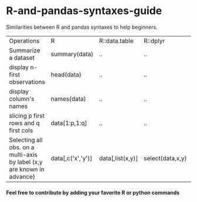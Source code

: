R-and-pandas-syntaxes-guide
===========================

Similarities between R and pandas syntaxes to help beginners.

 <table style="width:100%">
  <tr>
    <td>Operations</td>
    <td>R</td>
    <td>R::data.table</td>
    <td>R::dplyr</td>
    <td>pandas</td>
  </tr>
  <tr>
    <td>Summarize a dataset</td>
    <td>summary(data)</td>
    <td>..</td>
    <td>..</td>
    <td>data.describe()</td>
  </tr>
  <tr>
    <td>display n-first observations</td>
    <td>head(data)</td>
    <td>..</td>
    <td>..</td>
    <td>data.head()</td>
  </tr>
  <tr>
    <td>display column's names</td>
    <td>names(data)</td>
    <td>..</td>
    <td>..</td>
    <td>data.columns</td>
  </tr>
  <tr>
    <td>slicing p first rows and q first cols</td>
    <td>data[1:p,1:q]</td>
    <td>..</td>
    <td>..</td>
    <td>data.iloc[:(p-1),:(q-1)]</td>
  </tr>
  <tr>
    <td>Selecting all obs. on a multi-axis by label (x,y are known in advance)</td>
    <td>data[,c('x','y')]</td>
    <td>data[,list(x,y)]</td>
    <td>select(data,x,y)</td>
    <td>data.loc[:,['x,'y']]</td>
  </tr>
</table> 


#### Feel free to contribute by adding your favorite R or python commands
